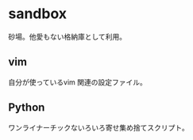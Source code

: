 # sandbox

砂場。他愛もない格納庫として利用。

## vim

自分が使っているvim 関連の設定ファイル。

## Python

ワンライナーチックないろいろ寄せ集め捨てスクリプト。
